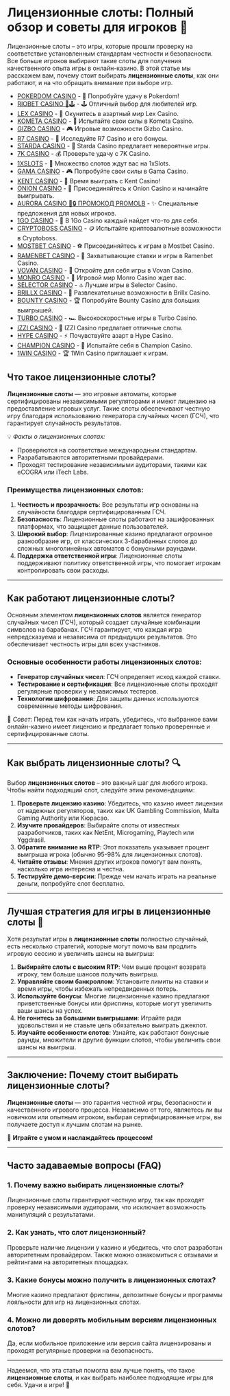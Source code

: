 # Лицензионные слоты: Полный обзор и советы для игроков 🎰

Лицензионные слоты – это игры, которые прошли проверку на соответствие установленным стандартам честности и безопасности. Все больше игроков выбирают такие слоты для получения качественного опыта игры в онлайн-казино. В этой статье мы расскажем вам, почему стоит выбирать **лицензионные слоты**, как они работают, и на что обращать внимание при выборе игр.
- [POKERDOM CASINO](https://brandplay.link/Bxg7SC7H) - 🎰 Попробуйте удачу в Pokerdom!
- [RIOBET CASINO 🌟🕹️](https://brandplay.link/dtx89f2L) - 🕹️ Отличный выбор для любителей игр.
- [LEX CASINO](https://brandplay.link/2HFTmBc8) - 🎲 Окунитесь в азартный мир Lex Casino.
- [KOMETA CASINO](https://brandplay.link/tLG15CCb) - 🚀 Испытайте свои силы в Kometa Casino.
- [GIZBO CASINO](https://gizbo-tea02.com/c8e962e89) - 🎮 Игровые возможности Gizbo Casino.
- [R7 CASINO](https://brandplay.link/zPmNmTWG) - 💎 Исследуйте R7 Casino и его бонусы.
- [STARDA CASINO](https://brandplay.link/cpFQbWKn) - 🌠 Starda Casino предлагает невероятные игры.
- [7K CASINO](https://brandplay.link/dd46bNgD) - 💰 Проверьте удачу с 7K Casino.
- [1XSLOTS](https://brandplay.link/R4xfxqdm) - 🎰 Множество слотов ждут вас на 1xSlots.
- [GAMA CASINO](https://brandplay.link/zrZpLFTP) - 🎮 Попробуйте свои силы в Gama Casino.
- [KENT CASINO](https://passage-through-deserts.com/de0514c15) - 🤑 Время выиграть с Kent Casino!
- [ONION CASINO](https://obclk001-2d.top/click?offer_id=986&partner_id=10542&landing_id=1798&utm_medium=affiliate&sub_1=oncasino3) - 🧅 Присоединяйтесь к Onion Casino и начинайте выигрывать.
- [AURORA CASINO 🌌🔒 ПРОМОКОД PROMOLB](https://10trafic-stat2.com/click/668546566bcc6313411604c7/6766/15114/subaccount?promocode=PROMOLB) - ✨ Специальные предложения для новых игроков.
- [1GO CASINO](https://1go-ircp01.com/ce015f410) - 🎯 В 1Go Casino каждый найдет что-то для себя.
- [CRYPTOBOSS CASINO](https://cryptobossc.online/d847bcfa9) - 🪙 Испытайте криптовалютные возможности в Cryptoboss.
- [MOSTBET CASINO](https://ktbtis024ifqfn0mst.com/beQs) - ⚽ Присоединяйтесь к играм в Mostbet Casino.
- [RAMENBET CASINO](https://get.saltyram.com/ru/registration?apkpop=0&partner=p24970p3296034p5526) - 🍜 Захватывающие ставки и игры в Ramenbet Casino.
- [VOVAN CASINO](https://vovan.site/d2375cf9b) - 🎰 Откройте для себя игры в Vovan Casino.
- [MONRO CASINO](https://mnr-ircp01.com/c3ce72a2c) - 🎲 Игровой мир Monro Casino ждет вас.
- [SELECTOR CASINO](https://gosel.pl/SELVK) - 🔝 Лучшие игры в Selector Casino.
- [BRILLX CASINO](https://brillx.pub/BRIVK) - 💎 Развлекательные возможности в Brillx Casino.
- [BOUNTY CASINO](https://bounty-casino.de/BOVK) - 🏆 Попробуйте Bounty Casino для больших выигрышей.
- [TURBO CASINO](https://turbo-casino.pro/TURVK) - 🏎️ Высокоскоростные игры в Turbo Casino.
- [IZZI CASINO](https://izzi-fr03.com/ca7c8a7b7) - 🎰 IZZI Casino предлагает отличные слоты.
- [HYPE CASINO](https://hypekaz.com/dc2f44ad0) - ⚡ Почувствуйте азарт в Hype Casino.
- [CHAMPION CASINO](https://champcasino.ink/pobeda/doa-hats?p80412p305331p112c) - 🏅 Испытайте себя в Champion Casino.
- [1WIN CASINO](https://brandplay.link/6F5VqbyZ) - 🏆 1Win Casino приглашает к играм.


## Что такое лицензионные слоты?

**Лицензионные слоты** — это игровые автоматы, которые сертифицированы независимыми регуляторами и имеют лицензию на предоставление игровых услуг. Такие слоты обеспечивают честную игру благодаря использованию генератора случайных чисел (ГСЧ), что гарантирует случайность результатов.

💡 *Факты о лицензионных слотах:*
- Проверяются на соответствие международным стандартам.
- Разрабатываются авторитетными провайдерами.
- Проходят тестирование независимыми аудиторами, такими как eCOGRA или iTech Labs.

### Преимущества лицензионных слотов:
1. **Честность и прозрачность**: Все результаты игр основаны на случайности благодаря сертифицированным ГСЧ.
2. **Безопасность**: Лицензионные слоты работают на зашифрованных платформах, что защищает данные пользователей.
3. **Широкий выбор**: Лицензированные казино предлагают огромное разнообразие игр, от классических 3-барабанных слотов до сложных многолинейных автоматов с бонусными раундами.
4. **Поддержка ответственной игры**: Лицензионные слоты поддерживают политику ответственной игры, что помогает игрокам контролировать свои расходы.

---

## Как работают лицензионные слоты?

Основным элементом **лицензионных слотов** является генератор случайных чисел (ГСЧ), который создает случайные комбинации символов на барабанах. ГСЧ гарантирует, что каждая игра непредсказуема и независима от предыдущих результатов. Это обеспечивает честность игры для всех участников.

### Основные особенности работы лицензионных слотов:

- **Генератор случайных чисел**: ГСЧ определяет исход каждой ставки.
- **Тестирование и сертификация**: Все лицензионные слоты проходят регулярные проверки у независимых тестеров.
- **Технологии шифрования**: Для защиты данных используются современные методы шифрования.

🎯 *Совет*: Перед тем как начать играть, убедитесь, что выбранное вами онлайн-казино имеет лицензию и предлагает только проверенные и сертифицированные слоты.

---

## Как выбрать лицензионные слоты? 🔍

Выбор **лицензионных слотов** – это важный шаг для любого игрока. Чтобы найти подходящий слот, следуйте этим рекомендациям:

1. **Проверьте лицензию казино**: Убедитесь, что казино имеет лицензии от надежных регуляторов, таких как UK Gambling Commission, Malta Gaming Authority или Кюрасао.
2. **Изучите провайдеров**: Выбирайте слоты от известных разработчиков, таких как NetEnt, Microgaming, Playtech или Yggdrasil.
3. **Обратите внимание на RTP**: Этот показатель указывает процент выигрыша игрока (обычно 95-98% для лицензионных слотов).
4. **Читайте отзывы**: Мнения других игроков помогут вам понять, насколько игра интересна и честна.
5. **Тестируйте демо-версии**: Прежде чем начать играть на реальные деньги, попробуйте слот бесплатно.

---

## Лучшая стратегия для игры в лицензионные слоты 🎯

Хотя результат игры в **лицензионные слоты** полностью случайный, есть несколько стратегий, которые могут помочь вам продлить игровую сессию и увеличить шансы на выигрыш:

1. **Выбирайте слоты с высоким RTP**: Чем выше процент возврата игроку, тем больше шансов получить выигрыш.
2. **Управляйте своим банкроллом**: Установите лимиты на ставки и время игры, чтобы избежать непредвиденных потерь.
3. **Используйте бонусы**: Многие лицензионные казино предлагают приветственные бонусы или фриспины, которые могут увеличить ваши шансы на успех.
4. **Не гонитесь за большими выигрышами**: Играйте ради удовольствия и не ставьте цель обязательно выиграть джекпот.
5. **Изучайте особенности слотов**: Узнайте, как работают бонусные раунды, множители и другие функции слотов, чтобы увеличить свои шансы на выигрыш.

---

## Заключение: Почему стоит выбирать лицензионные слоты?

**Лицензионные слоты** — это гарантия честной игры, безопасности и качественного игрового процесса. Независимо от того, являетесь ли вы новичком или опытным игроком, выбирая сертифицированные игры, вы получаете доступ к лучшим слотам на рынке.

🎰 **Играйте с умом и наслаждайтесь процессом!**

---

## Часто задаваемые вопросы (FAQ)

### 1. Почему важно выбирать лицензионные слоты?
Лицензионные слоты гарантируют честную игру, так как проходят проверку независимыми аудиторами, что исключает возможность манипуляций с результатами.

### 2. Как узнать, что слот лицензионный?
Проверьте наличие лицензии у казино и убедитесь, что слот разработан авторитетным провайдером. Также можно ознакомиться с отзывами и рейтингами на авторитетных площадках.

### 3. Какие бонусы можно получить в лицензионных слотах?
Многие казино предлагают фриспины, депозитные бонусы и программы лояльности для игр на лицензионных слотах.

### 4. Можно ли доверять мобильным версиям лицензионных слотов?
Да, если мобильное приложение или версия сайта лицензированы и проходят регулярные проверки на безопасность.

---

Надеемся, что эта статья помогла вам лучше понять, что такое **лицензионные слоты**, и как выбрать наиболее подходящие игры для себя. Удачи в игре! 🎉
